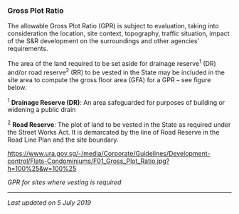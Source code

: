 ### Gross Plot Ratio

The allowable Gross Plot Ratio (GPR) is subject to evaluation, taking
into consideration the location, site context, topography, traffic
situation, impact of the S&R development on the surroundings and other
agencies’ requirements.

The area of the land required to be set aside for drainage
reserve<sup>1</sup> (DR) and/or road reserve<sup>2</sup> (RR) to be
vested in the State may be included in the site area to compute the
gross floor area (GFA) for a GPR – see figure below.

<sup>1</sup> **Drainage Reserve (DR)**: An area safeguarded for purposes
of building or widening a public drain

<sup>2</sup> **Road Reserve**: The plot of land to be vested in the
State as required under the Street Works Act. It is demarcated by the
line of Road Reserve in the Road Line Plan and the site boundary.

<https://www.ura.gov.sg/-/media/Corporate/Guidelines/Development-control/Flats-Condominiums/F01_Gross_Plot_Ratio.jpg?h=100%25&w=100%25>

*GPR for sites where vesting is required*

------------------------------------------------------------------------

*Last updated on 5 July 2019*
